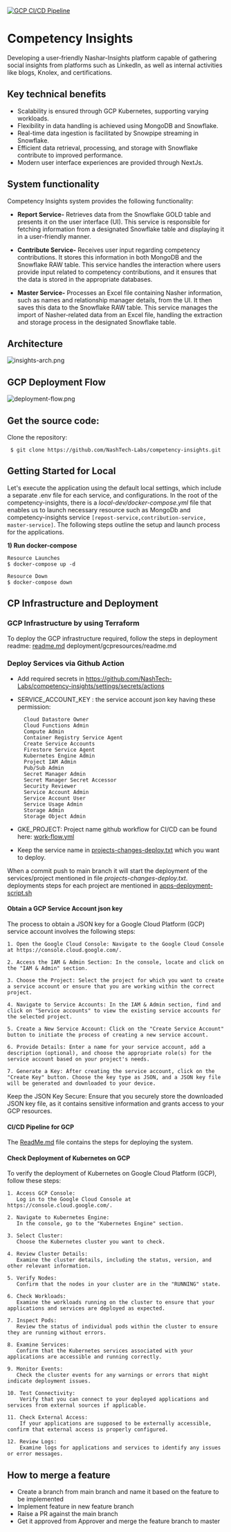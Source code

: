 [![GCP CI/CD Pipeline](https://github.com/NashTech-Labs/competency-insights/actions/workflows/work-flow.yml/badge.svg)](https://github.com/NashTech-Labs/competency-insights/actions/workflows/work-flow.yml)
# Competency Insights
Developing a user-friendly Nashar-Insights platform capable of gathering social insights from platforms such as LinkedIn, as well as internal activities like blogs, Knolex, and certifications.

Key technical benefits
--
- Scalability is ensured through GCP Kubernetes, supporting varying workloads. 
- Flexibility in data handling is achieved using MongoDB and Snowflake.
- Real-time data ingestion is facilitated by Snowpipe streaming in Snowflake.
- Efficient data retrieval, processing, and storage with Snowflake contribute to improved performance.
- Modern user interface experiences are provided through NextJs.

System functionality
--
Competency Insights system provides the following functionality:

- **Report Service-** Retrieves data from the Snowflake GOLD table and presents it on the user interface (UI). This service is responsible for fetching information from a designated Snowflake table and displaying it in a user-friendly manner.


- **Contribute Service-**  Receives user input regarding competency contributions. It stores this information in both MongoDB and the Snowflake RAW table. This service handles the interaction where users provide input related to competency contributions, and it ensures that the data is stored in the appropriate databases.


- **Master Service-**  Processes an Excel file containing Nasher information, such as names and relationship manager details, from the UI. It then saves this data to the Snowflake RAW table. This service manages the import of Nasher-related data from an Excel file, handling the extraction and storage process in the designated Snowflake table.

Architecture
--
![insights-arch.png](documentation%2Finsights-arch.png)

GCP Deployment Flow
--
![deployment-flow.png](documentation%2Fdeployment-flow.png)

Get the source code:
-------------------
Clone the repository:

	 $ git clone https://github.com/NashTech-Labs/competency-insights.git

Getting Started for Local
--
Let's execute the application using the default local settings, which include a separate .env file for each service, and configurations. In the root of the competency-insights, there is a *local-dev/docker-compose.yml* file that enables us to launch necessary resource such as MongoDb and competency-insights service `[repost-service,contribution-service, master-service]`. The following steps outline the setup and launch process for the applications.

**1) Run docker-compose**
```
Resource Launches
$ docker-compose up -d

Resource Down
$ docker-compose down
```

CP Infrastructure and Deployment
-- 
### GCP Infrastructure by using Terraform
To deploy the GCP infrastructure required, follow the steps in deployment readme:
[readme.md](deployment%2Fgcpresources%2Freadme.md) deployment/gcpresources/readme.md

### Deploy Services via Github Action
- Add required secrets in https://github.com/NashTech-Labs/competency-insights/settings/secrets/actions
- SERVICE_ACCOUNT_KEY : the service account json key having these permission:
  ```
    Cloud Datastore Owner
    Cloud Functions Admin
    Compute Admin
    Container Registry Service Agent
    Create Service Accounts
    Firestore Service Agent
    Kubernetes Engine Admin
    Project IAM Admin
    Pub/Sub Admin
    Secret Manager Admin
    Secret Manager Secret Accessor
    Security Reviewer
    Service Account Admin
    Service Account User
    Service Usage Admin
    Storage Admin
    Storage Object Admin
   ```
- GKE_PROJECT: Project name
  github workflow for CI/CD can be found here:
 [work-flow.yml](.github%2Fworkflows%2Fwork-flow.yml)

- Keep the service name in [projects-changes-deploy.txt](projects-changes-deploy.txt) which you want to deploy.

When a commit push to main branch it will start the deployment of the services/project mentioned in
file *projects-changes-deploy.txt*.
deployments steps for each project are mentioned in [apps-deployment-script.sh](apps-deployment-script.sh)

####  Obtain a GCP Service Account json key
The process to obtain a JSON key for a Google Cloud Platform (GCP) service account involves the following steps:
```arm
1. Open the Google Cloud Console: Navigate to the Google Cloud Console at https://console.cloud.google.com/.

2. Access the IAM & Admin Section: In the console, locate and click on the "IAM & Admin" section.

3. Choose the Project: Select the project for which you want to create a service account or ensure that you are working within the correct project.

4. Navigate to Service Accounts: In the IAM & Admin section, find and click on "Service accounts" to view the existing service accounts for the selected project.

5. Create a New Service Account: Click on the "Create Service Account" button to initiate the process of creating a new service account.

6. Provide Details: Enter a name for your service account, add a description (optional), and choose the appropriate role(s) for the service account based on your project's needs.

7. Generate a Key: After creating the service account, click on the "Create Key" button. Choose the key type as JSON, and a JSON key file will be generated and downloaded to your device.
```
Keep the JSON Key Secure: Ensure that you securely store the downloaded JSON key file, as it contains sensitive information and grants access to your GCP resources.

#### CI/CD Pipeline for GCP
The [ReadMe.md](GCP_Ci-Cd_Pipeline_README.md) file contains the steps for deploying the system.


#### Check Deployment of Kubernetes on GCP
To verify the deployment of Kubernetes on Google Cloud Platform (GCP), follow these steps:
```arm
1. Access GCP Console:
   Log in to the Google Cloud Console at https://console.cloud.google.com/.

2. Navigate to Kubernetes Engine:
   In the console, go to the "Kubernetes Engine" section.

3. Select Cluster:
   Choose the Kubernetes cluster you want to check.

4. Review Cluster Details:
   Examine the cluster details, including the status, version, and other relevant information.

5. Verify Nodes:
   Confirm that the nodes in your cluster are in the "RUNNING" state.

6. Check Workloads:
   Examine the workloads running on the cluster to ensure that your applications and services are deployed as expected.

7. Inspect Pods:
   Review the status of individual pods within the cluster to ensure they are running without errors.

8. Examine Services:
   Confirm that the Kubernetes services associated with your applications are accessible and running correctly.

9. Monitor Events:
   Check the cluster events for any warnings or errors that might indicate deployment issues.

10. Test Connectivity:
    Verify that you can connect to your deployed applications and services from external sources if applicable.

11. Check External Access:
    If your applications are supposed to be externally accessible, confirm that external access is properly configured.

12. Review Logs:
    Examine logs for applications and services to identify any issues or error messages.
```

How to merge a feature
--
- Create a branch from main branch and name it based on the feature to be implemented
- Implement feature in new feature branch
- Raise a PR against the main branch
- Get it approved from Approver and merge the feature branch to master
